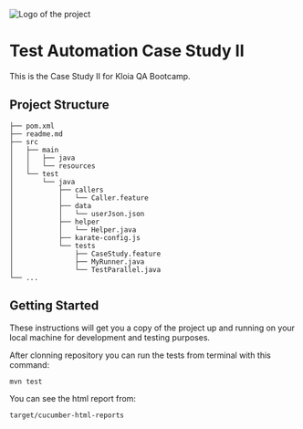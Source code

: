 ![Logo of the project](https://external-content.duckduckgo.com/iu/?u=https%3A%2F%2Fcdn.softwaretestinghelp.com%2Fwp-content%2Fqa%2Fuploads%2F2020%2F08%2FThe-Karate-Framework.png&f=1&nofb=1)


# Test Automation Case Study II

This is the Case Study II for Kloia QA Bootcamp.


## Project Structure

    ├── pom.xml
    ├── readme.md
    ├── src
    │   ├── main
    │   │   ├── java
    │   │   └── resources
    │   └── test
    │       └── java
    │           ├── callers
    │           │   └── Caller.feature
    │           ├── data
    │           │   └── userJson.json
    │           ├── helper
    │           │   └── Helper.java
    │           ├── karate-config.js
    │           └── tests
    │               ├── CaseStudy.feature
    │               ├── MyRunner.java
    │               └── TestParallel.java
    └── ...




## Getting Started

These instructions will get you a copy of the project up and running on your local machine for development and testing purposes. 


After clonning repository you can run the tests from terminal with this command:

```
mvn test
```


You can see the html report from:
```
target/cucumber-html-reports

```